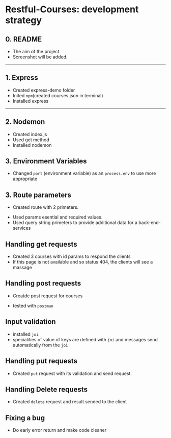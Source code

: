 # Restful-Courses: development strategy

## 0. README

- The aim of the project
- Screenshot will be added.

---

## 1. Express

- Created express-demo folder
- Inited `npm`(created courses.json in terminal)
- Installed express

---

## 2. Nodemon

- Created index.js
- Used get method
- Installed nodemon

## 3. Environment Variables

- Changed `port` (environment variable) as an `process.env` to use more appropriate

## 3. Route parameters

- Created route with 2 primeters.

* Used params esential and required values.
* Used query string primeters to provide additional data for a back-end-services

## Handling get requests

- Created 3 courses with id params to respond the clients
- If this page is not available and so status 404, the clients will see a massage

## Handling post requests

- Creatde post request for courses

* tested with `postman`

## Input validation

- installed `joi`
- specialities of value of keys are defined with `joi` and messages send automatically from the `joi`

## Handling put requests

- Created `put` request with its validation and send request.

## Handling Delete requests

- Created `delete` request and result sended to the client

## Fixing a bug

- Do early error return and make code cleaner
